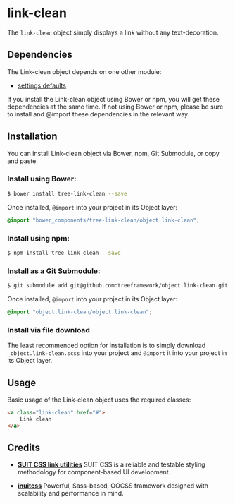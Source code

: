 # link-clean

The `link-clean` object simply displays a link without any text-decoration.

## Dependencies

The Link-clean object depends on one other module:

* [settings.defaults](https://github.com/treeframework/settings.defaults)

If you install the Link-clean object using Bower or npm, you will get these
dependencies at the same time. If not using Bower or npm, please be sure to
install and @import these dependencies in the relevant way.

## Installation

You can install Link-clean object via Bower, npm, Git Submodule, or copy and
paste.

### Install using Bower:

```sh
$ bower install tree-link-clean --save
```

Once installed, `@import` into your project in its Object layer:

```scss
@import "bower_components/tree-link-clean/object.link-clean";
```

### Install using npm:

```sh
$ npm install tree-link-clean --save
```

### Install as a Git Submodule:

```sh
$ git submodule add git@github.com:treeframework/object.link-clean.git
```

Once installed, `@import` into your project in its Object layer:

```scss
@import "object.link-clean/object.link-clean";
```

### Install via file download

The least recommended option for installation is to simply download
`_object.link-clean.scss` into your project and `@import` it into your
project in its Object layer.

## Usage

Basic usage of the Link-clean object uses the required classes:

```html
<a class="link-clean" href="#">
    Link clean
</a>
```

## Credits

* **[SUIT CSS link utilities](https://github.com/suitcss/utils-link/)** SUIT
CSS is a reliable and testable styling methodology for component-based UI
development.

* **[inuitcss](https://github.com/inuitcss)** Powerful, Sass-based, OOCSS
framework designed with scalability and performance in mind.
